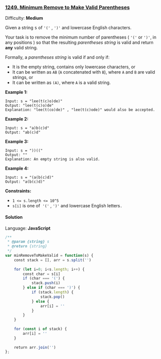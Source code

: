 ### [1249\. Minimum Remove to Make Valid Parentheses](https://leetcode.com/problems/minimum-remove-to-make-valid-parentheses/)

Difficulty: **Medium**


Given a string <font face="monospace" style="display: inline;">s</font> of `'('` , `')'` and lowercase English characters. 

Your task is to remove the minimum number of parentheses ( `'('` or `')'`, in any positions ) so that the resulting _parentheses string_ is valid and return **any** valid string.

Formally, a _parentheses string_ is valid if and only if:

*   It is the empty string, contains only lowercase characters, or
*   It can be written as `AB` (`A` concatenated with `B`), where `A` and `B` are valid strings, or
*   It can be written as `(A)`, where `A` is a valid string.

**Example 1:**

```
Input: s = "lee(t(c)o)de)"
Output: "lee(t(c)o)de"
Explanation: "lee(t(co)de)" , "lee(t(c)ode)" would also be accepted.
```

**Example 2:**

```
Input: s = "a)b(c)d"
Output: "ab(c)d"
```

**Example 3:**

```
Input: s = "))(("
Output: ""
Explanation: An empty string is also valid.
```

**Example 4:**

```
Input: s = "(a(b(c)d)"
Output: "a(b(c)d)"
```

**Constraints:**

*   `1 <= s.length <= 10^5`
*   `s[i]` is one of  `'('` , `')'` and lowercase English letters`.`


#### Solution

Language: **JavaScript**

```javascript
/**
 * @param {string} s
 * @return {string}
 */
var minRemoveToMakeValid = function(s) {
    const stack = [], arr = s.split('')
    
    for (let i=0; i<s.length; i++) {
        const char = s[i]
        if (char === '(') {
            stack.push(i)
        } else if (char === ')') {
            if (stack.length) {
                stack.pop()
            } else {
                arr[i] = ''
            }
        }
    }
    
    for (const i of stack) {
        arr[i] = ''
    }
    
    return arr.join('')
};
```